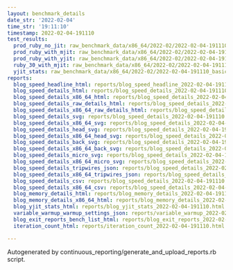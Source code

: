 ```yaml
---
layout: benchmark_details
date_str: '2022-02-04'
time_str: '19:11:10'
timestamp: 2022-02-04-191110
test_results:
  prod_ruby_no_jit: raw_benchmark_data/x86_64/2022-02/2022-02-04-191110_basic_benchmark_prod_ruby_no_jit.json
  prod_ruby_with_mjit: raw_benchmark_data/x86_64/2022-02/2022-02-04-191110_basic_benchmark_prod_ruby_with_mjit.json
  prod_ruby_with_yjit: raw_benchmark_data/x86_64/2022-02/2022-02-04-191110_basic_benchmark_prod_ruby_with_yjit.json
  ruby_30_with_mjit: raw_benchmark_data/x86_64/2022-02/2022-02-04-191110_basic_benchmark_ruby_30_with_mjit.json
  yjit_stats: raw_benchmark_data/x86_64/2022-02/2022-02-04-191110_basic_benchmark_yjit_stats.json
reports:
  blog_speed_headline_html: reports/blog_speed_headline_2022-02-04-191110.html
  blog_speed_details_html: reports/blog_speed_details_2022-02-04-191110.html
  blog_speed_details_x86_64_html: reports/blog_speed_details_2022-02-04-191110.x86_64.html
  blog_speed_details_raw_details_html: reports/blog_speed_details_2022-02-04-191110.raw_details.html
  blog_speed_details_x86_64_raw_details_html: reports/blog_speed_details_2022-02-04-191110.x86_64.raw_details.html
  blog_speed_details_svg: reports/blog_speed_details_2022-02-04-191110.svg
  blog_speed_details_x86_64_svg: reports/blog_speed_details_2022-02-04-191110.x86_64.svg
  blog_speed_details_head_svg: reports/blog_speed_details_2022-02-04-191110.head.svg
  blog_speed_details_x86_64_head_svg: reports/blog_speed_details_2022-02-04-191110.x86_64.head.svg
  blog_speed_details_back_svg: reports/blog_speed_details_2022-02-04-191110.back.svg
  blog_speed_details_x86_64_back_svg: reports/blog_speed_details_2022-02-04-191110.x86_64.back.svg
  blog_speed_details_micro_svg: reports/blog_speed_details_2022-02-04-191110.micro.svg
  blog_speed_details_x86_64_micro_svg: reports/blog_speed_details_2022-02-04-191110.x86_64.micro.svg
  blog_speed_details_tripwires_json: reports/blog_speed_details_2022-02-04-191110.tripwires.json
  blog_speed_details_x86_64_tripwires_json: reports/blog_speed_details_2022-02-04-191110.x86_64.tripwires.json
  blog_speed_details_csv: reports/blog_speed_details_2022-02-04-191110.csv
  blog_speed_details_x86_64_csv: reports/blog_speed_details_2022-02-04-191110.x86_64.csv
  blog_memory_details_html: reports/blog_memory_details_2022-02-04-191110.html
  blog_memory_details_x86_64_html: reports/blog_memory_details_2022-02-04-191110.x86_64.html
  blog_yjit_stats_html: reports/blog_yjit_stats_2022-02-04-191110.html
  variable_warmup_warmup_settings_json: reports/variable_warmup_2022-02-04-191110.warmup_settings.json
  blog_exit_reports_bench_list_html: reports/blog_exit_reports_2022-02-04-191110.bench_list.html
  iteration_count_html: reports/iteration_count_2022-02-04-191110.html

---
```

Autogenerated by continuous_reporting/generate_and_upload_reports.rb script.
